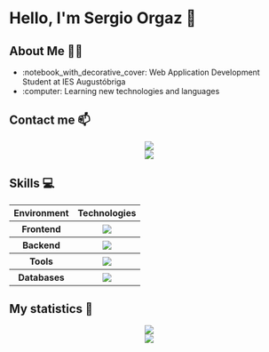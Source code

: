 # Hello, I'm Sergio Orgaz 👋
## About Me :technologist:
<ul>
  <li>:notebook_with_decorative_cover: Web Application Development Student at IES Augustóbriga</li>
  <li>:computer: Learning new technologies and languages</li>
</ul>

## Contact me 📫
<div align="center">
  <a href="mailto:sorgazb@gmail.com">
    <img src="https://img.shields.io/badge/Gmail-D14836?style=for-the-badge&logo=gmail&logoColor=white">
  </a>
</div>
<div align="center">
  <a href="https://www.linkedin.com/in/sergio-orgaz-bravo-3b488a302/">
    <img src="https://img.shields.io/badge/LinkedIn-0077B5?style=for-the-badge&logo=linkedin&logoColor=white">
  </a>
</div>

## Skills :computer:

<div align="center">
  <table>
    <tr>
      <th>Environment</th>
      <th>Technologies</th>
    </tr>
    <tr>
      <th>Frontend</th>
    <th>
      <img src="https://skillicons.dev/icons?i=html,css,js,bootstrap,angular,react,jquery,tailwind"/>
    </th>
    </tr>
    <tr>
      <th>Backend</th>
      <th>
        <img src="https://skillicons.dev/icons?i=cpp,java,php,laravel,nodejs,golang">
      </th>
    </tr>
    <tr>
      <th>Tools</th>
      <th>
        <img src="https://skillicons.dev/icons?i=eclipse,vscode,git,github,linux,idea,spring,powershell,maven">
      </th>
    </tr>
    <tr>
      <th>Databases</th>
      <th>
        <img src="https://skillicons.dev/icons?i=mongodb,mysql">
      </th>
    </tr>
  </table>
</div>

## My statistics :medal_sports:
<div align="center">
<img src="https://github-readme-stats.vercel.app/api/top-langs?username=sorgazb&show_icons=true&locale=en&layout=compact&line_height=20&theme=react"/>
</div>
<div align="center">
<img src="https://github-readme-stats.vercel.app/api?username=sorgazb&theme=react&rank_icon=github"/>
</div>


